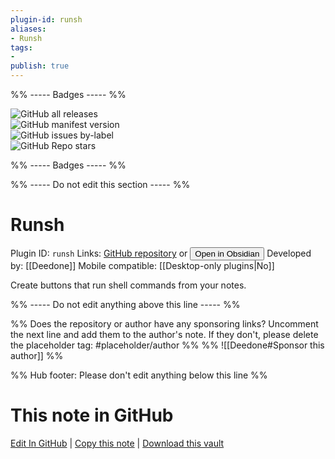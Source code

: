 ```yaml
---
plugin-id: runsh
aliases:
- Runsh
tags: 
- 
publish: true
---
```


%% ----- Badges ----- %%

![GitHub all releases](https://img.shields.io/github/downloads/Deedone/obsidian-runsh/total?color=573E7A&logo=github&style=for-the-badge)   
![GitHub manifest version](https://img.shields.io/github/manifest-json/v/Deedone/obsidian-runsh?color=573E7A&logo=github&style=for-the-badge)   
![GitHub issues by-label](https://img.shields.io/github/issues/Deedone/obsidian-runsh/help%20wanted?color=573E7A&logo=github&style=for-the-badge)   
![GitHub Repo stars](https://img.shields.io/github/stars/Deedone/obsidian-runsh?color=573E7A&logo=github&style=for-the-badge)

%% ----- Badges ----- %%

%% ----- Do not edit this section ----- %%

# Runsh

Plugin ID: `runsh`
Links: [GitHub repository](https://github.com/Deedone/obsidian-runsh) or [<button id=HH>Open in Obsidian</button>](obsidian://show-plugin?id=runsh)
Developed by: [[Deedone]]
Mobile compatible: [[Desktop-only plugins|No]]

Create buttons that run shell commands from your notes.

%% ----- Do not edit anything above this line ----- %% 

%% Does the repository or author have any sponsoring links? Uncomment the next line and add them to the author's note. If they don't, please delete the placeholder tag: #placeholder/author %%
%% ![[Deedone#Sponsor this author]] %%

%% Hub footer: Please don't edit anything below this line %%

# This note in GitHub

<span class="git-footer">[Edit In GitHub](https://github.dev/obsidian-community/obsidian-hub/blob/main/02%20-%20Community%20Expansions/02.05%20All%20Community%20Expansions/Plugins/runsh.md "git-hub-edit-note") | [Copy this note](https://raw.githubusercontent.com/obsidian-community/obsidian-hub/main/02%20-%20Community%20Expansions/02.05%20All%20Community%20Expansions/Plugins/runsh.md "git-hub-copy-note") | [Download this vault](https://github.com/obsidian-community/obsidian-hub/archive/refs/heads/main.zip "git-hub-download-vault") </span>
